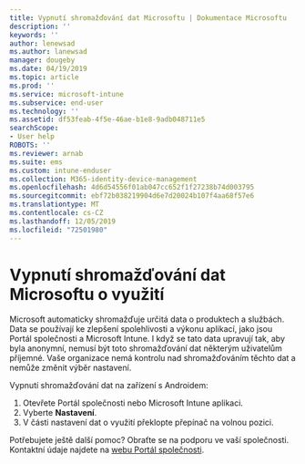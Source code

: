 ```yaml
---
title: Vypnutí shromažďování dat Microsoftu | Dokumentace Microsoftu
description: ''
keywords: ''
author: lenewsad
ms.author: lanewsad
manager: dougeby
ms.date: 04/19/2019
ms.topic: article
ms.prod: ''
ms.service: microsoft-intune
ms.subservice: end-user
ms.technology: ''
ms.assetid: df53feab-4f5e-46ae-b1e8-9adb048711e5
searchScope:
- User help
ROBOTS: ''
ms.reviewer: arnab
ms.suite: ems
ms.custom: intune-enduser
ms.collection: M365-identity-device-management
ms.openlocfilehash: 4d6d54556f01ab047cc652f1f27238b74d003795
ms.sourcegitcommit: ebf72b038219904d6e7d20024b107f4aa68f57e6
ms.translationtype: MT
ms.contentlocale: cs-CZ
ms.lasthandoff: 12/05/2019
ms.locfileid: "72501980"
---
```

# <a name="turn-off-microsoft-usage-data-collection"></a>Vypnutí shromažďování dat Microsoftu o využití

Microsoft automaticky shromažďuje určitá data o produktech a službách. Data se používají ke zlepšení spolehlivosti a výkonu aplikací, jako jsou Portál společnosti a Microsoft Intune. I když se tato data upravují tak, aby byla anonymní, nemusí být toto shromažďování dat některým uživatelům příjemné. Vaše organizace nemá kontrolu nad shromažďováním těchto dat a nemůže změnit výběr nastavení.   

Vypnutí shromažďování dat na zařízení s Androidem:  

1. Otevřete Portál společnosti nebo Microsoft Intune aplikaci.
2. Vyberte **Nastavení**.
3. V části nastavení dat o využití překlopte přepínač na volnou pozici. 

Potřebujete ještě další pomoc? Obraťte se na podporu ve vaší společnosti. Kontaktní údaje najdete na [webu Portál společnosti](https://go.microsoft.com/fwlink/?linkid=2010980).
